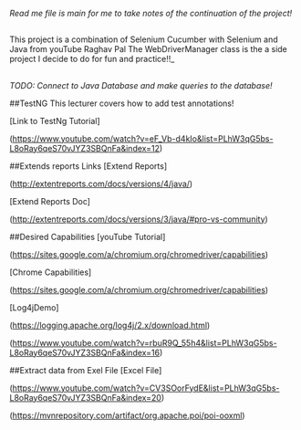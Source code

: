 _Read me file is main for me to take notes of the continuation of the project!_

##
This project is a combination of Selenium Cucumber with Selenium and Java from youTube Raghav Pal
The WebDriverManager class is the a side project I decide to do for fun and practice!!_
##

_TODO: Connect to Java Database and make queries to the database!_

##TestNG
This lecturer covers how to add test annotations!

[Link to TestNg Tutorial] 

(https://www.youtube.com/watch?v=eF_Vb-d4kIo&list=PLhW3qG5bs-L8oRay6qeS70vJYZ3SBQnFa&index=12)


##Extends reports Links
[Extend Reports] 

(http://extentreports.com/docs/versions/4/java/)

[Extend Reports Doc]
 
(http://extentreports.com/docs/versions/3/java/#pro-vs-community)

##Desired Capabilities
[youTube Tutorial] 

(https://sites.google.com/a/chromium.org/chromedriver/capabilities)

[Chrome Capabilities]
 
 (https://sites.google.com/a/chromium.org/chromedriver/capabilities)
 
 [Log4jDemo]
 
 (https://logging.apache.org/log4j/2.x/download.html)
 
 (https://www.youtube.com/watch?v=rbuR9Q_55h4&list=PLhW3qG5bs-L8oRay6qeS70vJYZ3SBQnFa&index=16)
 
 ##Extract data from Exel File
 [Excel File]
 
 (https://www.youtube.com/watch?v=CV3SOorFydE&list=PLhW3qG5bs-L8oRay6qeS70vJYZ3SBQnFa&index=20)
 
 (https://mvnrepository.com/artifact/org.apache.poi/poi-ooxml)
